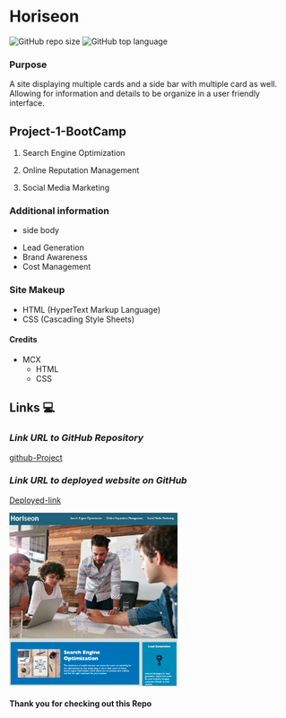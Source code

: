 # Horiseon
![GitHub repo size](https://img.shields.io/github/repo-size/MCXBootCampUMN/Horiseon)
![GitHub top language](https://img.shields.io/github/languages/top/MCXBootCampUMN/Horiseon)

### Purpose

A site displaying multiple cards and a side bar with multiple card as well. Allowing for information and details to be organize in a user friendly interface.

## Project-1-BootCamp

1. Search Engine Optimization

2. Online Reputation Management

3. Social Media Marketing


###  Additional information 

* side body 

- Lead Generation
- Brand Awareness
- Cost Management


### Site Makeup

- HTML (HyperText Markup Language)
- CSS (Cascading Style Sheets)


#### Credits

- MCX
  - HTML
  - CSS

    
##  Links 💻

### **_Link URL to GitHub Repository_**

[github-Project](https://github.com/MCXBootCampUMN/Horiseon)

### **_Link URL to deployed website on GitHub_**
[Deployed-link](https://mcxbootcampumn.github.io/Horiseon/)

<img width="300" alt=" 1st Image" src="https://raw.githubusercontent.com/MCXBootCampUMN/Horiseon/main/Heriseon.png">


#### Thank you for checking out this Repo



